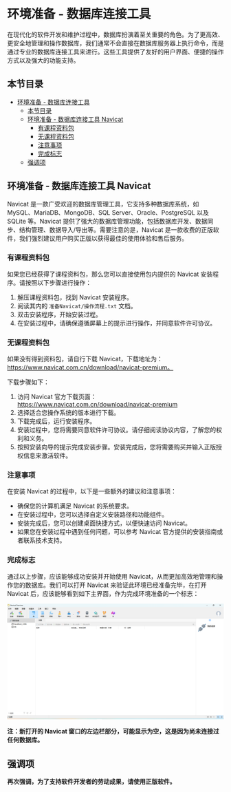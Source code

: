 # 环境准备 - 数据库连接工具

在现代化的软件开发和维护过程中，数据库扮演着至关重要的角色。为了更高效、更安全地管理和操作数据库，我们通常不会直接在数据库服务器上执行命令，而是通过专业的数据库连接工具来进行。这些工具提供了友好的用户界面、便捷的操作方式以及强大的功能支持。

## 本节目录

- [环境准备 - 数据库连接工具](#环境准备---数据库连接工具)
  - [本节目录](#本节目录)
  - [环境准备 - 数据库连接工具 Navicat](#环境准备---数据库连接工具-navicat)
    - [有课程资料包](#有课程资料包)
    - [无课程资料包](#无课程资料包)
    - [注意事项](#注意事项)
    - [完成标志](#完成标志)
  - [强调项](#强调项)

## 环境准备 - 数据库连接工具 Navicat

Navicat 是一款广受欢迎的数据库管理工具，它支持多种数据库系统，如 MySQL、MariaDB、MongoDB、SQL Server、Oracle、PostgreSQL 以及 SQLite 等。Navicat 提供了强大的数据库管理功能，包括数据库开发、数据同步、结构管理、数据导入/导出等。需要注意的是，Navicat 是一款收费的正版软件，我们强烈建议用户购买正版以获得最佳的使用体验和售后服务。

### 有课程资料包

如果您已经获得了课程资料包，那么您可以直接使用包内提供的 Navicat 安装程序。请按照以下步骤进行操作：

1. 解压课程资料包，找到 Navicat 安装程序。
2. 阅读其内的 `准备Navicat/操作流程.txt` 文档。
3. 双击安装程序，开始安装过程。
4. 在安装过程中，请确保遵循屏幕上的提示进行操作，并同意软件许可协议。

### 无课程资料包

如果没有得到资料包，请自行下载 Navicat，下载地址为：https://www.navicat.com.cn/download/navicat-premium。

下载步骤如下：

1. 访问 Navicat 官方下载页面：https://www.navicat.com.cn/download/navicat-premium
2. 选择适合您操作系统的版本进行下载。
3. 下载完成后，运行安装程序。
4. 安装过程中，您将需要同意软件许可协议。请仔细阅读协议内容，了解您的权利和义务。
5. 按照安装向导的提示完成安装步骤。安装完成后，您将需要购买并输入正版授权信息来激活软件。

### 注意事项

在安装 Navicat 的过程中，以下是一些额外的建议和注意事项：

- 确保您的计算机满足 Navicat 的系统要求。
- 在安装过程中，您可以选择自定义安装路径和功能组件。
- 安装完成后，您可以创建桌面快捷方式，以便快速访问 Navicat。
- 如果您在安装过程中遇到任何问题，可以参考 Navicat 官方提供的安装指南或者联系技术支持。

### 完成标志

通过以上步骤，应该能够成功安装并开始使用 Navicat，从而更加高效地管理和操作您的数据库。我们可以打开 Navicat 来验证此环境已经准备完毕，在打开 Navicat 后，应该能够看到如下主界面，作为完成环境准备的一个标志：

![Navicat 主界面](./imgs/connectors/navicat.png)

**注：新打开的 Navicat 窗口的左边栏部分，可能显示为空，这是因为尚未连接过任何数据库。**

## 强调项

**再次强调，为了支持软件开发者的劳动成果，请使用正版软件。**
